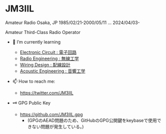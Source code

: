 # JM3IIL
Amateur Radio
Osaka, JP
1985/02/21-2000/05/11 ... 2024/04/03-

Amateur Third-Class Radio Operator

- 🌱 I’m currently learning
  - [Electronic Circuit : 電子回路](https://github.com/JM3IIL/ElectronicCircuit/)
  - [Radio Engineering : 無線工学](https://github.com/JM3IIL/RadioEngineering/)
  - [Wiring Design : 配線設計](https://github.com/JM3IIL/WiringDesign/)
  - [Acoustic Engineering : 音響工学](https://github.com/JM3IIL/AcousticEngineering/)

- 📫 How to reach me:
  - https://twitter.com/JM3IIL

- 🗝 GPG Public Key
  - https://github.com/JM3IIL.gpg
    - (GPGのAEAD問題のため、GitHubのGPG公開鍵をkeybaseで使用できない問題が発生している。)  

<!--
### Hi there 👋

**JM3IIL/JM3IIL** is a ✨ _special_ ✨ repository because its `README.md` (this file) appears on your GitHub profile.

Here are some ideas to get you started:

- 🔭 I’m currently working on ...
- 🌱 I’m currently learning ...
- 👯 I’m looking to collaborate on ...
- 🤔 I’m looking for help with ...
- 💬 Ask me about ...
- 📫 How to reach me: ...
- 😄 Pronouns: ...
- ⚡ Fun fact: ...
-->
